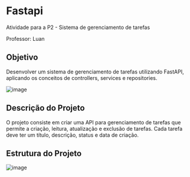 # Fastapi
Atividade para a P2 - Sistema de gerenciamento de tarefas

Professor: Luan

## Objetivo
Desenvolver um sistema de gerenciamento de tarefas utilizando FastAPI, aplicando os conceitos de controllers, services e repositories.


![image](https://github.com/LuhLirancos/Fastapi/assets/91036903/9d393a90-a1c2-41de-b48f-12c573944cdb)


## Descrição do Projeto
O projeto consiste em criar uma API para gerenciamento de tarefas que permite a criação, leitura, atualização e exclusão de tarefas. Cada tarefa deve ter um título, descrição, status e data de criação.

## Estrutura do Projeto
![image](https://github.com/LuhLirancos/Fastapi/assets/91036903/08fddc8b-97aa-4e2f-a823-0f7eddd12331)
